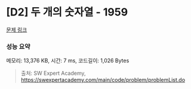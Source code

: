 # [D2] 두 개의 숫자열 - 1959 

[문제 링크](https://swexpertacademy.com/main/code/problem/problemDetail.do?contestProbId=AV5PpoFaAS4DFAUq) 

### 성능 요약

메모리: 13,376 KB, 시간: 7 ms, 코드길이: 1,026 Bytes



> 출처: SW Expert Academy, https://swexpertacademy.com/main/code/problem/problemList.do